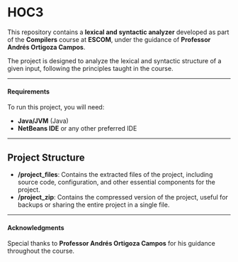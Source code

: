 # HOC3
This repository contains a **lexical and syntactic analyzer** developed as part of the **Compilers** course at **ESCOM**, under the guidance of **Professor Andrés Ortigoza Campos**.

The project is designed to analyze the lexical and syntactic structure of a given input, following the principles taught in the course.

---

#### Requirements

To run this project, you will need:

- **Java/JVM** (Java)
- **NetBeans IDE** or any other preferred IDE

---

## Project Structure

- **/project_files**: Contains the extracted files of the project, including source code, configuration, and other essential components for the project.
- **/project_zip**: Contains the compressed version of the project, useful for backups or sharing the entire project in a single file.

---

#### Acknowledgments

Special thanks to **Professor Andrés Ortigoza Campos** for his guidance throughout the course.
